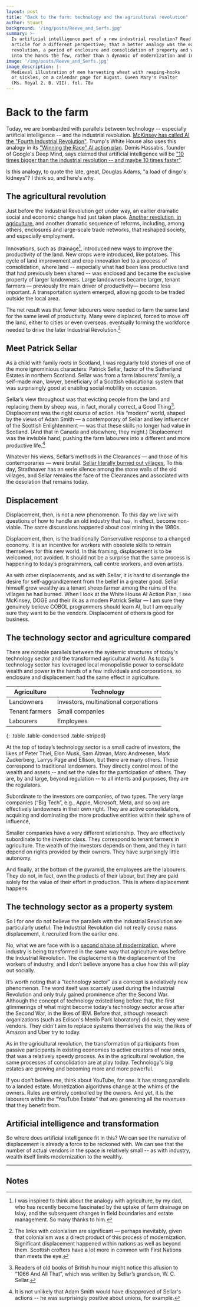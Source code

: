 ```yaml
---
layout: post
title: "Back to the farm: technology and the agricultural revolution"
author: Stuart
background: '/img/posts/Reeve_and_Serfs.jpg'
summary: >-
  Is artificial intelligence part of a new industrial revolution? Read this
  article for a different perspective; that a better analogy was the earlier agricultural 
  revolution, a period of enclosure and consolidation of property and wealth
  into the hands the few, rather than a dynamic of modernization and innovation.
image: '/img/posts/Reeve_and_Serfs.jpg'
image_description: |-
  Medieval illustration of men harvesting wheat with reaping-hooks
  or sickles, on a calendar page for August. Queen Mary's Psalter 
  (Ms. Royal 2. B. VII), fol. 78v
---
```


# Back to the farm

Today, we are bombarded with parallels between technology -- especially
artificial intelligence -- and the industrial revolution. [McKinsey has called
AI the "Fourth Industrial
Revolution"](https://www.mckinsey.com/capabilities/operations/our-insights/adopting-ai-at-speed-and-scale-the-4ir-push-to-stay-competitive).
Trump's White House also uses this analogy in its ["Winning the Race" AI action
plan](https://www.whitehouse.gov/wp-content/uploads/2025/07/Americas-AI-Action-Plan.pdf).
Demis Hassabis, founder of Google's Deep Mind, says claimed that artificial
intelligence will be ["10 times bigger than the industrial revolution -- and
maybe 10 times
faster"](https://www.theguardian.com/technology/2025/aug/04/demis-hassabis-ai-future-10-times-bigger-than-industrial-revolution-and-10-times-faster). 

Is this analogy, to quote the late, great, Douglas Adams, "a load of dingo's
kidneys"? I think so, and here's why.

## The agricultural revolution
Just before the Industrial Revolution got under way, an earlier dramatic social
and economic change had just taken place. [Another revolution, in
agriculture](https://oercommons.org/courseware/lesson/87910/student/?section=1),
and another dramatic sequence of reforms, including, among others, enclosures
and large-scale trade networks, that  reshaped society, and especially
employment. 

Innovations, such as drainage[^1], introduced new ways to improve the
productivity of the land. New crops were introduced, like potatoes. This cycle
of land improvement and crop innovation led to a process of consolidation, where
land -- especially what had been less productive land that had previously been
shared -- was enclosed and became the exclusive property of larger landowners.
Large landowners became larger, tenant farmers — previously the main driver of
productivity— became less important. A transportation system emerged, allowing
goods to be traded outside the local area. 

The net result was that fewer labourers were needed to farm the same land for
the same level of productivity. Many were displaced, forced to move off the
land, either to cities or even overseas. eventually forming the workforce needed
to drive the later Industrial Revolution.[^colonialism] 

## Meet Patrick Sellar
As a child with family roots in Scotland, I was regularly told stories of one of
the more ignominious characters: Patrick Sellar, factor of the Sutherland
Estates in northern Scotland. Sellar was from a farm labourers’ family, a
self-made man, lawyer, beneficiary of a Scottish educational system that was
surprisingly good at enabling social mobility on occasion. 

Sellar’s view throughout was that evicting people from the land and replacing
them by sheep was, in fact, morally correct, a Good Thing[^2]. Displacement was
the right course of action. His “modern” world, shaped by the views of Adam
Smith — a contemporary of Sellar and key influencer of the Scottish
Enlightenment — was that these skills no longer had value in Scotland. (And that
in Canada and elsewhere, they might.) Displacement was the invisible hand,
pushing the farm labourers into a different and more productive life.[^smith]

Whatever his views, Sellar’s methods in the Clearances — and those of his
contemporaries — were brutal. [Sellar literally burned out
villages.](https://www.electricscotland.com/history/sclearstrath.htm) To this
day, Strathnaver has an eerie silence among the stone walls of the old villages,
and Sellar remains the face of the Clearances and associated with the desolation
that remains today. 

## Displacement 
Displacement, then, is not a new phenomenon. To this day we live with questions
of how to handle an old industry that has, in effect, become non-viable. The
same discussions happened about coal mining in the 1980s. 

Displacement, then, is the traditionally Conservative response to a changed
economy. It is an incentive for workers with obsolete skills to retrain
themselves for this new world. In this framing, displacement is to be welcomed,
not avoided. It should not be a surprise that the same process is happening to
today’s programmers, call centre workers, and even artists. 

As with other displacements, and as with Sellar, it is hard to disentangle the
desire for self-aggrandizement from the belief in a greater good. Sellar himself
grew wealthy as a tenant sheep farmer among the ruins of the villages he had
burned. When I look at the White House AI Action Plan, I see McKinsey, DOGE and
their ilk as a modem Patrick Sellar — I am sure they genuinely believe COBOL
programmers should learn AI, but I am equally sure they want to be the vendors.
Displacement of others is good for business. 

## The technology sector and agriculture compared

There are notable parallels between the systemic structures of today's
technology sector and the transformed agricultural world. As today's technology
sector has leveraged local monopolistic power to consolidate wealth and power in
the hands of a few individuals and corporations, so enclosure and displacement
had the same effect in agriculture.

| Agriculture    | Technology                             |
|----------------|----------------------------------------|
| Landowners     | Investors, multinational corporations  |
| Tenant farmers | Small companies                        |
| Labourers      | Employees                              |
{: .table .table-condensed .table-striped}


At the top of today’s technology sector is a small cadre of investors, the likes
of Peter Thiel, Elon Musk, Sam Altman, Marc Andreesen, Mark Zuckerberg, Larrys
Page and Ellison, but there are many others. These correspond to traditional
landowners. They directly control most of the wealth and assets -- and set the
rules for the participation of others. They are, by and large, beyond regulation
-- to all intents and purposes, they are the regulators.

Subordinate to the investors are companies, of two types. The very large
companies (“Big Tech”, e.g., Apple, Microsoft, Meta, and so on) are effectively
landowners in their own right. They are active consolidators, acquiring and
dominating the more productive entities within their sphere of influence, 

Smaller companies have a very different relationship. They are effectively
subordinate to the investor class. They correspond to tenant farmers in
agriculture. The wealth of the investors depends on them, and they in turn
depend on rights provided by their owners. They have surprisingly little
autonomy. 

And finally, at the bottom of the pyramid, the employees are the labourers. They
do not, in fact, own the products of their labour, but they are paid solely for
the value of their effort in production. This is where displacement happens. 


## The technology sector as a property system
So I for one do not believe the parallels with the Industrial Revolution are
particularly useful. The Industrial Revolution did not really *cause* mass
displacement, it recruited from the earlier one.

No, what we are face with is a [second phase of
modernization](https://uk.sagepub.com/en-gb/eur/risk-society/book203184), where
industry is being transformed in the same way that agriculture was before the
Industrial Revolution. The displacement is the displacement of the workers of
industry, and I don’t believe anyone has a clue how this will play out socially. 

It’s worth noting that a “technology sector” as a concept is a relatively new
phenomenon. The word itself was scarcely used during the Industrial Revolution
and only truly gained prominence after the Second War. Although the concept of
technology existed long before that, the first glimmerings of what might become
today's technology sector arose after the Second War, in the likes of IBM.
Before that, although research organizations (such as Edison's Menlo Park
laboratory) did exist, they were vendors. They didn't aim to replace systems
themselves the way the likes of Amazon and Uber try to today. 

As in the agricultural revolution, the transformation of participants from
passive participants in existing economies to active creators of new ones, that
was a relatively speedy process. As in the agricultural revolution, the same
processes of consolidation are at play today. Technology's big estates are
growing and becoming more and more powerful. 

If you don’t believe me, think about YouTube, for one. It has strong parallels
to a landed estate. Monetization algorithms change at the whims of the owners.
Rules are entirely controlled by the owners. And yet, it is the labourers within
the “YouTube Estate” that are generating all the revenues that they benefit
from. 

## Artificial intelligence and transformation
So where does artificial intelligence fit in this? We can see the narrative of
displacement is already a force to be reckoned with. We can see that the number of 
actual vendors in the space is relatively small -- as with industry, wealth itself
limits modernization to the wealthy. 

---

## Notes

[^1]: I was inspired to think about the analogy with agriculture, by my dad, who
    has recently become fascinated by the uptake of farm drainage on Islay, and
    the subsequent changes in field boundaries and estate management. So many
    thanks to him. 

[^2]: Readers of old books of British humour might notice this allusion to “1066
    And All That”, which was written by Sellar’s grandson, W. C. Sellar.

[^colonialism]: The links with colonialism are significant — perhaps inevitably,
    given that colonialism was a direct product of this process of
    modernization. Significant displacement happened within nations as well as
    beyond them. Scottish crofters have a lot more in common with First Nations 
    than meets the eye. 

[^smith]: It is not unlikely that Adam Smith would have disapproved of Sellar's
    actions -- he was surprisingly positive about unions, for example. 
